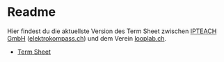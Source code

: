 # Readme
Hier findest du die aktuellste Version des Term Sheet zwischen [IPTEACH GmbH](https://IPTEACH.ch) ([elektrokompass.ch](https://elektrokompass.ch)) und dem Verein [looplab.ch](https://looplab.ch).

* [Term Sheet](https://github.com/looplab-ch/ts_ipteach/blob/main/term_sheet.md)
